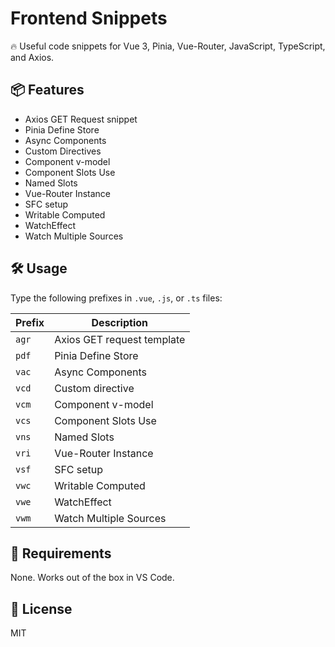 # Frontend Snippets

🔥 Useful code snippets for Vue 3, Pinia, Vue-Router, JavaScript, TypeScript, and Axios.

## 📦 Features

- Axios GET Request snippet
- Pinia Define Store
- Async Components
- Custom Directives
- Component v-model
- Component Slots Use
- Named Slots
- Vue-Router Instance
- SFC setup
- Writable Computed
- WatchEffect
- Watch Multiple Sources

## 🛠 Usage

Type the following prefixes in `.vue`, `.js`, or `.ts` files:

| Prefix | Description                |
| ------ | -------------------------- |
| `agr`  | Axios GET request template |
| `pdf`  | Pinia Define Store         |
| `vac`  | Async Components           |
| `vcd`  | Custom directive           |
| `vcm`  | Component v-model          |
| `vcs`  | Component Slots Use        |
| `vns`  | Named Slots                |
| `vri`  | Vue-Router Instance        |
| `vsf`  | SFC setup                  |
| `vwc`  | Writable Computed          |
| `vwe`  | WatchEffect                |
| `vwm`  | Watch Multiple Sources     |

## 🔧 Requirements

None. Works out of the box in VS Code.

## 📄 License

MIT
